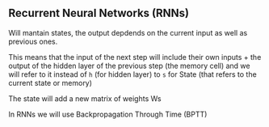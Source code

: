 ## Recurrent Neural Networks (RNNs)
Will mantain states, the output depdends on the current input as well as previous ones.

This means that the input of the next step will include their own inputs + the output of the hidden layer of the previous step (the memory cell) and we will refer to it instead of ```h``` (for hidden layer) to ```s``` for State (that refers to the current state or memory)

The state will add a new matrix of weights Ws

In RNNs we will use Backpropagation Through Time (BPTT)

